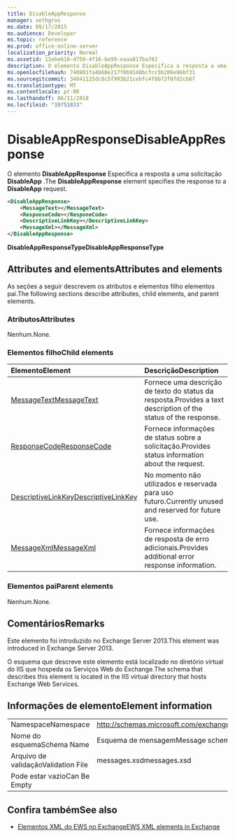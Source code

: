 ```yaml
---
title: DisableAppResponse
manager: sethgros
ms.date: 09/17/2015
ms.audience: Developer
ms.topic: reference
ms.prod: office-online-server
localization_priority: Normal
ms.assetid: 11ebe618-d759-4f16-be99-eaaa817ba782
description: O elemento DisableAppResponse Especifica a resposta a uma solicitação DisableApp.
ms.openlocfilehash: 740801fa4b60e217f0b9148bcfcc5b206e96bf31
ms.sourcegitcommit: 34041125dc8c5f993b21cebfc4f8b72f0fd2cb6f
ms.translationtype: MT
ms.contentlocale: pt-BR
ms.lasthandoff: 06/11/2018
ms.locfileid: "19751833"
---
```

# <a name="disableappresponse"></a><span data-ttu-id="28423-103">DisableAppResponse</span><span class="sxs-lookup"><span data-stu-id="28423-103">DisableAppResponse</span></span>

<span data-ttu-id="28423-104">O elemento **DisableAppResponse** Especifica a resposta a uma solicitação **DisableApp** .</span><span class="sxs-lookup"><span data-stu-id="28423-104">The **DisableAppResponse** element specifies the response to a **DisableApp** request.</span></span> 
  
```XML
<DisableAppResponse>
    <MessageText></MessageText>
    <ResponseCode></ResponeCode>
    <DescriptiveLinkKey></DescriptiveLinkKey>
    <MessageXml></MessageXml>
</DisableAppResponse>
```

 <span data-ttu-id="28423-105">**DisableAppResponseType**</span><span class="sxs-lookup"><span data-stu-id="28423-105">**DisableAppResponseType**</span></span>
## <a name="attributes-and-elements"></a><span data-ttu-id="28423-106">Attributes and elements</span><span class="sxs-lookup"><span data-stu-id="28423-106">Attributes and elements</span></span>

<span data-ttu-id="28423-107">As seções a seguir descrevem os atributos e elementos filho elementos pai.</span><span class="sxs-lookup"><span data-stu-id="28423-107">The following sections describe attributes, child elements, and parent elements.</span></span>
  
### <a name="attributes"></a><span data-ttu-id="28423-108">Atributos</span><span class="sxs-lookup"><span data-stu-id="28423-108">Attributes</span></span>

<span data-ttu-id="28423-109">Nenhum.</span><span class="sxs-lookup"><span data-stu-id="28423-109">None.</span></span>
  
### <a name="child-elements"></a><span data-ttu-id="28423-110">Elementos filho</span><span class="sxs-lookup"><span data-stu-id="28423-110">Child elements</span></span>

|<span data-ttu-id="28423-111">**Elemento**</span><span class="sxs-lookup"><span data-stu-id="28423-111">**Element**</span></span>|<span data-ttu-id="28423-112">**Descrição**</span><span class="sxs-lookup"><span data-stu-id="28423-112">**Description**</span></span>|
|:-----|:-----|
|[<span data-ttu-id="28423-113">MessageText</span><span class="sxs-lookup"><span data-stu-id="28423-113">MessageText</span></span>](messagetext.md) <br/> |<span data-ttu-id="28423-114">Fornece uma descrição de texto do status da resposta.</span><span class="sxs-lookup"><span data-stu-id="28423-114">Provides a text description of the status of the response.</span></span>  <br/> |
|[<span data-ttu-id="28423-115">ResponseCode</span><span class="sxs-lookup"><span data-stu-id="28423-115">ResponseCode</span></span>](responsecode.md) <br/> |<span data-ttu-id="28423-116">Fornece informações de status sobre a solicitação.</span><span class="sxs-lookup"><span data-stu-id="28423-116">Provides status information about the request.</span></span>  <br/> |
|[<span data-ttu-id="28423-117">DescriptiveLinkKey</span><span class="sxs-lookup"><span data-stu-id="28423-117">DescriptiveLinkKey</span></span>](descriptivelinkkey.md) <br/> |<span data-ttu-id="28423-118">No momento não utilizados e reservada para uso futuro.</span><span class="sxs-lookup"><span data-stu-id="28423-118">Currently unused and reserved for future use.</span></span>  <br/> |
|[<span data-ttu-id="28423-119">MessageXml</span><span class="sxs-lookup"><span data-stu-id="28423-119">MessageXml</span></span>](messagexml.md) <br/> |<span data-ttu-id="28423-120">Fornece informações de resposta de erro adicionais.</span><span class="sxs-lookup"><span data-stu-id="28423-120">Provides additional error response information.</span></span>  <br/> |
   
### <a name="parent-elements"></a><span data-ttu-id="28423-121">Elementos pai</span><span class="sxs-lookup"><span data-stu-id="28423-121">Parent elements</span></span>

<span data-ttu-id="28423-122">Nenhum.</span><span class="sxs-lookup"><span data-stu-id="28423-122">None.</span></span>
  
## <a name="remarks"></a><span data-ttu-id="28423-123">Comentários</span><span class="sxs-lookup"><span data-stu-id="28423-123">Remarks</span></span>

<span data-ttu-id="28423-124">Este elemento foi introduzido no Exchange Server 2013.</span><span class="sxs-lookup"><span data-stu-id="28423-124">This element was introduced in Exchange Server 2013.</span></span>
  
<span data-ttu-id="28423-125">O esquema que descreve este elemento está localizado no diretório virtual do IIS que hospeda os Serviços Web do Exchange.</span><span class="sxs-lookup"><span data-stu-id="28423-125">The schema that describes this element is located in the IIS virtual directory that hosts Exchange Web Services.</span></span>
  
## <a name="element-information"></a><span data-ttu-id="28423-126">Informações de elemento</span><span class="sxs-lookup"><span data-stu-id="28423-126">Element information</span></span>

|||
|:-----|:-----|
|<span data-ttu-id="28423-127">Namespace</span><span class="sxs-lookup"><span data-stu-id="28423-127">Namespace</span></span>  <br/> |http://schemas.microsoft.com/exchange/services/2006/messages  <br/> |
|<span data-ttu-id="28423-128">Nome do esquema</span><span class="sxs-lookup"><span data-stu-id="28423-128">Schema Name</span></span>  <br/> |<span data-ttu-id="28423-129">Esquema de mensagem</span><span class="sxs-lookup"><span data-stu-id="28423-129">Message schema</span></span>  <br/> |
|<span data-ttu-id="28423-130">Arquivo de validação</span><span class="sxs-lookup"><span data-stu-id="28423-130">Validation File</span></span>  <br/> |<span data-ttu-id="28423-131">messages.xsd</span><span class="sxs-lookup"><span data-stu-id="28423-131">messages.xsd</span></span>  <br/> |
|<span data-ttu-id="28423-132">Pode estar vazio</span><span class="sxs-lookup"><span data-stu-id="28423-132">Can Be Empty</span></span>  <br/> ||
   
## <a name="see-also"></a><span data-ttu-id="28423-133">Confira também</span><span class="sxs-lookup"><span data-stu-id="28423-133">See also</span></span>

- [<span data-ttu-id="28423-134">Elementos XML do EWS no Exchange</span><span class="sxs-lookup"><span data-stu-id="28423-134">EWS XML elements in Exchange</span></span>](ews-xml-elements-in-exchange.md)

